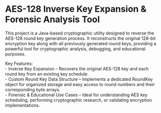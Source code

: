 # AES-128 Inverse Key Expansion & Forensic Analysis Tool
 
This project is a Java-based cryptographic utility designed to reverse the AES-128 round key generation process. It reconstructs the original 128-bit encryption key along with all previously generated round keys, providing a powerful tool for cryptographic analysis, debugging, and educational purposes.

Key Features:
    <br>- Inverse Key Expansion – Recovers the original AES-128 key and each round key from an existing key schedule.
    <br>- Custom Round Key Data Structure – Implements a dedicated RoundKey object for organized storage and easy access to round numbers and their corresponding byte arrays.
    <br>- Forensic & Educational Use Cases – Ideal for understanding AES key scheduling, performing cryptographic research, or validating encryption implementations.
